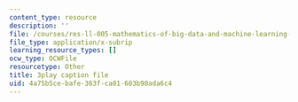 ```yaml
---
content_type: resource
description: ''
file: /courses/res-ll-005-mathematics-of-big-data-and-machine-learning-january-iap-2020/4a75b5cebafe363fca01603b90ada6c4_4StlYd7xKFA.srt
file_type: application/x-subrip
learning_resource_types: []
ocw_type: OCWFile
resourcetype: Other
title: 3play caption file
uid: 4a75b5ce-bafe-363f-ca01-603b90ada6c4
---
```

